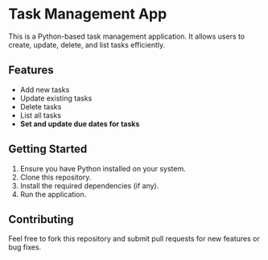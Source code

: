 # Task Management App

This is a Python-based task management application. It allows users to create, update, delete, and list tasks efficiently.

## Features
- Add new tasks
- Update existing tasks
- Delete tasks
- List all tasks
- **Set and update due dates for tasks**

## Getting Started
1. Ensure you have Python installed on your system.
2. Clone this repository.
3. Install the required dependencies (if any).
4. Run the application.

## Contributing
Feel free to fork this repository and submit pull requests for new features or bug fixes.